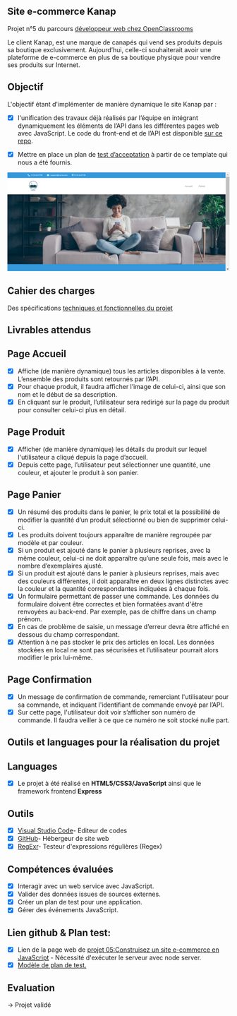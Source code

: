 ## Site e-commerce Kanap 

Projet n°5 du parcours [développeur web chez OpenClassrooms](https://openclassrooms.com/fr/paths185-developpeur-web#path-tabs)

Le client Kanap, est une marque de canapés qui vend ses produits depuis sa boutique exclusivement. Aujourd’hui, celle-ci souhaiterait avoir une plateforme de e-commerce en plus de sa boutique physique pour vendre ses produits sur Internet.

## Objectif 
L'objectif étant d'implémenter de manière dynamique le site Kanap par :
- [x] l'unification des travaux déjà réalisés par l’équipe en intégrant dynamiquement les éléments de l’API dans les différentes pages web avec JavaScript. Le code du front-end et de l’API est disponible [sur ce repo](https://github.com/OpenClassrooms-Student-Center/P5-Dev-Web-Kanap).

- [x] Mettre en place un plan de [test d’acceptation](/docs/DW+P5+-+Modele+plan+tests+acceptation%20(3).xlsx) à partir de ce template qui nous a été fournis.

![desktop ](/docs/maquette.png)

## Cahier des charges
Des spécifications [techniques et fonctionnelles du projet](https://course.oc-static.com/projects/DWJ_FR_P5/DW+P5+-+Specifications+fonctionnelles.pdf)

## Livrables attendus

## Page Accueil

- [x] Affiche (de manière dynamique) tous les articles disponibles à la vente. L’ensemble des produits sont retournés par l’API.
- [x] Pour chaque produit, il faudra afficher l’image de celui-ci, ainsi que son nom et le début de sa description.
- [x] En cliquant sur le produit, l’utilisateur sera redirigé sur la page du produit pour consulter celui-ci plus en détail.

## Page Produit

- [x] Afficher (de manière dynamique) les détails du produit sur lequel l'utilisateur a cliqué depuis la page d’accueil.
- [x] Depuis cette page, l’utilisateur peut sélectionner une quantité, une couleur, et ajouter le produit à son panier.

## Page Panier

- [x] Un résumé des produits dans le panier, le prix total et la possibilité de modifier la quantité d’un produit sélectionné ou bien de supprimer celui-ci.
- [x] Les produits doivent toujours apparaître de manière regroupée par modèle et par couleur.
- [x] Si un produit est ajouté dans le panier à plusieurs reprises, avec la même couleur, celui-ci ne doit apparaître qu’une seule fois, mais avec le nombre d’exemplaires ajusté.
- [x] Si un produit est ajouté dans le panier à plusieurs reprises, mais avec des couleurs différentes, il doit apparaître en deux lignes distinctes avec la couleur et la quantité correspondantes indiquées à chaque fois.
- [x] Un formulaire permettant de passer une commande. Les données du formulaire doivent être correctes et bien formatées avant d'être renvoyées au back-end. Par exemple, pas de chiffre dans un champ prénom.
- [x] En cas de problème de saisie, un message d’erreur devra être affiché en dessous du champ correspondant.
- [x] Attention à ne pas stocker le prix des articles en local. Les données stockées en local ne sont pas sécurisées et l’utilisateur pourrait alors modifier le prix lui-même.

## Page Confirmation

- [x] Un message de confirmation de commande, remerciant l'utilisateur pour sa commande, et indiquant l'identifiant de commande envoyé par l’API.
- [x] Sur cette page, l'utilisateur doit voir s’afficher son numéro de commande. Il faudra veiller à ce que ce numéro ne soit stocké nulle part.

## Outils et languages pour la réalisation du projet

## Languages
- [x] Le projet à été réalisé en **HTML5/CSS3/JavaScript** ainsi que le framework frontend **Express**

## Outils         
- [x] [Visual Studio Code](https://code.visualstudio.com/)- Editeur de codes
- [x] [GitHub](https://github.com/)- Hébergeur de site web 
- [x] [RegExr](https://regexr.com/)- Testeur d'expressions régulières (Regex)

## Compétences évaluées

- [x] Interagir avec un web service avec JavaScript.
- [x] Valider des données issues de sources externes.
- [x] Créer un plan de test pour une application.
- [x] Gérer des événements JavaScript.

## Lien github & Plan test:

- [x] Lien de la page web de [projet 05:Construisez un site e-commerce en JavaScript](https://djaziraoc.github.io/NaitMessaoudDjazira_5_25022022/front/html/index.html) - Nécessité d'exécuter le serveur avec node server.
- [x] [Modèle de plan de test.](/docs/plan_test.xlsx) 

## Evaluation
-> Projet validé

